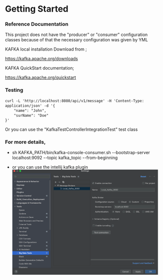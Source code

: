 # Getting Started

### Reference Documentation
This project does not have the "producer" or "consumer" configuration classes because of that the necessary configuration was given by YML

KAFKA local installation
Download from ;

https://kafka.apache.org/downloads


KAFKA QuickStart documentation;

https://kafka.apache.org/quickstart

### Testing
```
curl -L 'http://localhost:8080/api/v1/message' -H 'Content-Type: application/json' -d '{
    "name": "John",
    "surName": "Doe"
}'
```

Or you can use the "KafkaTestControllerIntegrationTest" test class

### For more details,
* sh KAFKA_PATH/bin/kafka-console-consumer.sh --bootstrap-server localhost:9092 --topic kafka_topic --from-beginning

* or you can use the intellij kafka plugin
![img.png](img.png)
